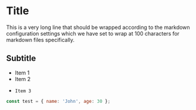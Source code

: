 # Title

This is a very long line that should be wrapped according to the markdown configuration settings
which we have set to wrap at 100 characters for markdown files specifically.

## Subtitle

- Item 1
- Item 2
-     Item 3

```javascript
const test = { name: 'John', age: 30 };
```
